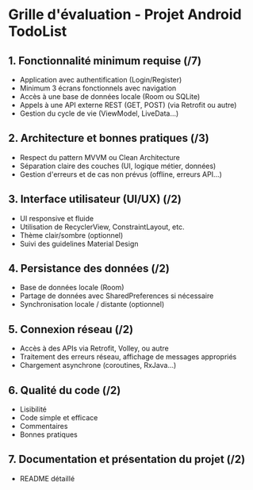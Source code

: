 # Grille d'évaluation - Projet Android TodoList

## 1. Fonctionnalité minimum requise (/7)

- Application avec authentification (Login/Register)
- Minimum 3 écrans fonctionnels avec navigation
- Accès à une base de données locale (Room ou SQLite)
- Appels à une API externe REST (GET, POST) (via Retrofit ou autre)
- Gestion du cycle de vie (ViewModel, LiveData…)

## 2. Architecture et bonnes pratiques (/3)

- Respect du pattern MVVM ou Clean Architecture
- Séparation claire des couches (UI, logique métier, données)
- Gestion d'erreurs et de cas non prévus (offline, erreurs API…)

## 3. Interface utilisateur (UI/UX) (/2)

- UI responsive et fluide
- Utilisation de RecyclerView, ConstraintLayout, etc.
- Thème clair/sombre (optionnel)
- Suivi des guidelines Material Design

## 4. Persistance des données (/2)

- Base de données locale (Room)
- Partage de données avec SharedPreferences si nécessaire
- Synchronisation locale / distante (optionnel)

## 5. Connexion réseau (/2)

- Accès à des APIs via Retrofit, Volley, ou autre
- Traitement des erreurs réseau, affichage de messages appropriés
- Chargement asynchrone (coroutines, RxJava…)

## 6. Qualité du code (/2)

- Lisibilité
- Code simple et efficace
- Commentaires
- Bonnes pratiques

## 7. Documentation et présentation du projet (/2)

- README détaillé 